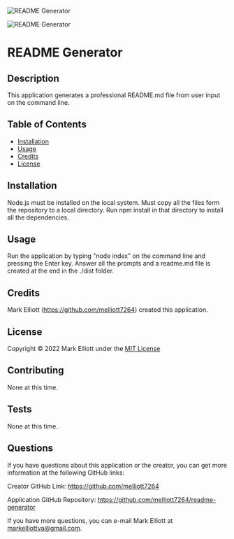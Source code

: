 

![README Generator](https://img.shields.io/static/v1?label=license&message=MIT&color='success')
     
![README Generator](https://img.shields.io/github/languages/top/melliott7264/readme-generator)
  
# README Generator

## Description

This application generates a professional README.md file from user input on the command line.

## Table of Contents

* [Installation](#installation)
* [Usage](#usage)
* [Credits](#credits)
* [License](#license)


## Installation

Node.js must be installed on the local system.  Must copy all the files form the repository to a local directory.  Run npm install in that directory to install all the dependencies.


## Usage

Run the application by typing "node index" on the command line and pressing the Enter key.  Answer all the prompts and a readme.md file is created at the end in the ./dist folder.


## Credits

Mark Elliott (https://github.com/melliott7264) created this application.

      
## License

Copyright &copy; 2022  Mark Elliott  under the [MIT License](https://choosealicense.com/licenses/mit/) 


## Contributing

None at this time.


## Tests

None at this time.


## Questions

If you have questions about this application or the creator, you can get more information at the following GitHub links:

Creator GitHub Link:  https://github.com/melliott7264

Application GitHub Repository:  https://github.com/melliott7264/readme-generator

If you have more questions, you can e-mail Mark Elliott at markelliottva@gmail.com.

